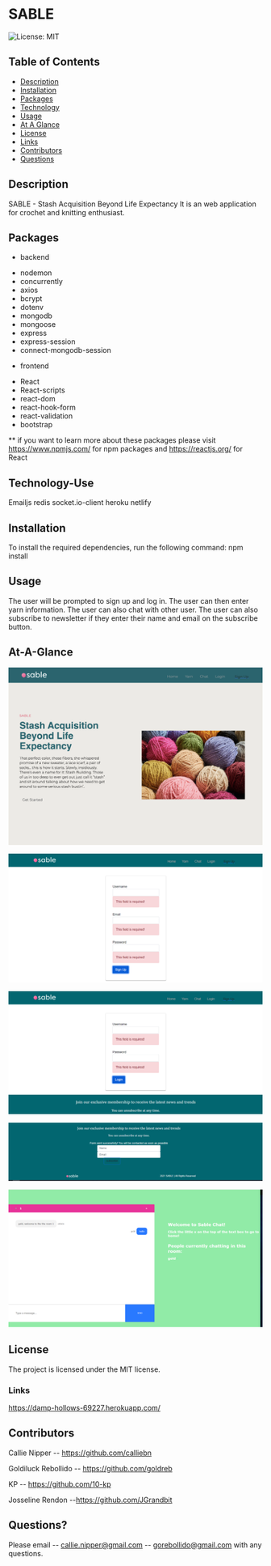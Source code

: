 # SABLE

![License: MIT](https://img.shields.io/badge/License-MIT-yellow.svg)

## Table of Contents

- [Description](#description)
- [Installation](#installation)
- [Packages](#packages)
- [Technology](#Technology-Use)
- [Usage](#usage)
- [At A Glance](#At-A-Glance)
- [License](#license)
- [Links](#links)
- [Contributors](#contributors)
- [Questions](#questions)

## Description

SABLE - Stash Acquisition Beyond Life Expectancy
It is an web application for crochet and knitting enthusiast.

## Packages

- backend

* nodemon
* concurrently
* axios
* bcrypt
* dotenv
* mongodb
* mongoose
* express
* express-session
* connect-mongodb-session

- frontend

* React
* React-scripts
* react-dom
* react-hook-form
* react-validation
* bootstrap

\*\* if you want to learn more about these packages please visit https://www.npmjs.com/ for npm packages and https://reactjs.org/ for React

## Technology-Use

Emailjs
redis
socket.io-client
heroku
netlify

## Installation

To install the required dependencies, run the following command:
npm install

## Usage

The user will be prompted to sign up and log in.
The user can then enter yarn information.
The user can also chat with other user.
The user can also subscribe to newsletter if they enter their name and email on the subscribe button.

## At-A-Glance

![Screenshot of landing page](images/LandingPage.png)

![Screenshot of Sign up](images/SignUp.PNG)

![Screenshot of Login](images/Login.PNG)

![Screenshot of subscription](images/subscription.PNG)

![Screenshot of chat](images/chat.PNG)

## License

The project is licensed under the MIT license.

### Links

https://damp-hollows-69227.herokuapp.com/

## Contributors

Callie Nipper -- https://github.com/calliebn

Goldiluck Rebollido -- https://github.com/goldreb

KP -- https://github.com/10-kp

Josseline Rendon --https://github.com/JGrandbit

## Questions?

Please email
-- callie.nipper@gmail.com
-- gorebollido@gmail.com
with any questions.
